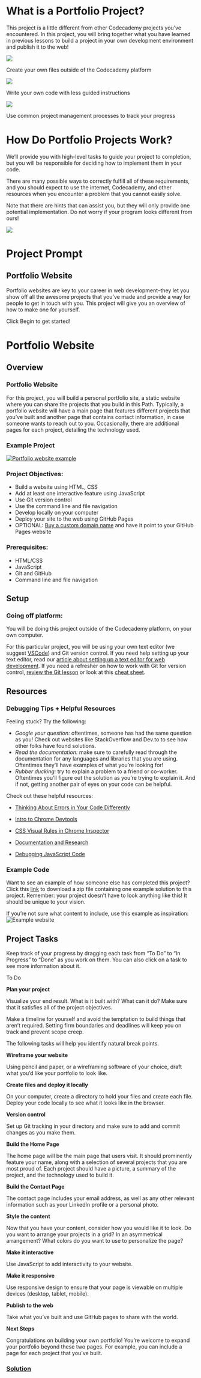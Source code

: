 # What is a Portfolio Project?

This project is a little different from other Codecademy projects you’ve
encountered. In this project, you will bring together what you have
learned in previous lessons to build a project in your own development
environment and publish it to the web!

<img src="/webpack/46a956e4a6d451454e84c4d1eb8eb774.svg"
data-testid="first-interstitial-image" />

Create your own files outside of the Codecademy platform

<img src="/webpack/059329becc213993a11f034d96428f13.svg"
data-testid="external-resource-image" />

Write your own code with less guided instructions

<img src="/webpack/8ef4971222d95ccfccecfda6d1221d7b.svg"
data-testid="external-resource-image" />

Use common project management processes to track your progress

# How Do Portfolio Projects Work?

We’ll provide you with high-level tasks to guide your project to
completion, but you will be responsible for deciding how to implement
them in your code.

There are many possible ways to correctly fulfill all of these
requirements, and you should expect to use the internet, Codecademy, and
other resources when you encounter a problem that you cannot easily
solve.

Note that there are hints that can assist you, but they will only
provide one potential implementation. Do not worry if your program looks
different from ours!

<img src="/webpack/3a497f9a53ae198d80f1bc2b2a646434.svg"
data-testid="second-interstitial-image" />

# Project Prompt

## Portfolio Website

Portfolio websites are key to your career in web development–they let
you show off all the awesome projects that you’ve made and provide a way
for people to get in touch with you. This project will give you an
overview of how to make one for yourself.

Click Begin to get started!

# Portfolio Website

## Overview

### Portfolio Website

For this project, you will build a personal portfolio site, a static
website where you can share the projects that you build in this Path.
Typically, a portfolio website will have a main page that features
different projects that you’ve built and another page that contains
contact information, in case someone wants to reach out to you.
Occasionally, there are additional pages for each project, detailing the
technology used.

### Example Project

<a href="https://priceless-kepler-06d70c.netlify.app/"
class="e14vpv2g1 gamut-xro1w8-ResetElement-Anchor-AnchorBase e1bhhzie0"
target="_blank" rel="noopener"><img
src="https://static-assets.codecademy.com/Paths/front-end-career-path/personal-portfolio-website/personal-portfolio-website-screenshot.png"
class="img__1JGFO2nlisObc3KeOSGPRp"
alt="Portfolio website example" /></a>

### Project Objectives:

- Build a website using HTML, CSS
- Add at least one interactive feature using JavaScript
- Use Git version control
- Use the command line and file navigation
- Develop locally on your computer
- Deploy your site to the web using GitHub Pages
- OPTIONAL: <a
  href="https://www.codecademy.com/courses/make-a-website/lessons/setting-up-your-domain/"
  class="e14vpv2g1 gamut-xro1w8-ResetElement-Anchor-AnchorBase e1bhhzie0"
  target="_blank">Buy a custom domain name</a> and have it point to your
  GitHub Pages website

### Prerequisites:

- HTML/CSS
- JavaScript
- Git and GitHub
- Command line and file navigation

## Setup

### Going off platform:

You will be doing this project outside of the Codecademy platform, on
your own computer.

For this particular project, you will be using your own text editor (we
suggest <a href="https://code.visualstudio.com/download"
class="e14vpv2g1 gamut-xro1w8-ResetElement-Anchor-AnchorBase e1bhhzie0"
target="_blank" rel="noopener">VSCode</a>) and Git version control. If
you need help setting up your text editor, read our
<a href="https://www.codecademy.com/articles/visual-studio-code"
class="e14vpv2g1 gamut-xro1w8-ResetElement-Anchor-AnchorBase e1bhhzie0"
target="_blank">article about setting up a text editor for web
development</a>. If you need a refresher on how to work with Git for
version control, <a href="https://www.codecademy.com/learn/learn-git"
class="e14vpv2g1 gamut-xro1w8-ResetElement-Anchor-AnchorBase e1bhhzie0"
target="_blank">review the Git lesson</a> or look at this
<a href="https://education.github.com/git-cheat-sheet-education.pdf"
class="e14vpv2g1 gamut-xro1w8-ResetElement-Anchor-AnchorBase e1bhhzie0"
target="_blank" rel="noopener">cheat sheet</a>.

## Resources

### Debugging Tips + Helpful Resources

Feeling stuck? Try the following:

- *Google your question:* oftentimes, someone has had the same question
  as you! Check out websites like StackOverflow and Dev.to to see how
  other folks have found solutions.
- *Read the documentation:* make sure to carefully read through the
  documentation for any languages and libraries that you are using.
  Oftentimes they’ll have examples of what you’re looking for!
- *Rubber ducking:* try to explain a problem to a friend or co-worker.
  Oftentimes you’ll figure out the solution as you’re trying to explain
  it. And if not, getting another pair of eyes on your code can be
  helpful.

Check out these helpful resources:

- <a
  href="https://www.codecademy.com/content-items/673d70052fe5627f2222ab7840b4c5db"
  class="e14vpv2g1 gamut-xro1w8-ResetElement-Anchor-AnchorBase e1bhhzie0"
  target="_blank">Thinking About Errors in Your Code Differently</a>

- <a
  href="https://www.codecademy.com/content-items/8e57b181e3c4a62b70476bd76ab11624"
  class="e14vpv2g1 gamut-xro1w8-ResetElement-Anchor-AnchorBase e1bhhzie0"
  target="_blank">Intro to Chrome Devtools</a>

- <a
  href="https://www.codecademy.com/content-items/73ce848773660b8f73086a073113c3fe"
  class="e14vpv2g1 gamut-xro1w8-ResetElement-Anchor-AnchorBase e1bhhzie0"
  target="_blank">CSS Visual Rules in Chrome Inspector</a>

- <a
  href="https://www.codecademy.com/content-items/8219be05381030feb2d9530fedb457fd"
  class="e14vpv2g1 gamut-xro1w8-ResetElement-Anchor-AnchorBase e1bhhzie0"
  target="_blank">Documentation and Research</a>

- <a
  href="https://www.codecademy.com/content-items/e8a7f4f36eae1c4ee642af3cea4bfb4a"
  class="e14vpv2g1 gamut-xro1w8-ResetElement-Anchor-AnchorBase e1bhhzie0"
  target="_blank">Debugging JavaScript Code</a>

### Example Code

Want to see an example of how someone else has completed this project?
Click this <a
href="https://static-assets.codecademy.com/Paths/front-end-career-path/personal-portfolio-website/personal-portfolio-website-demo-master.zip?_gl=1*1rhtk1m*_ga*NTYyMTY1OTgwOC4xNjc0OTA3Njc2*_ga_3LRZM6TM9L*MTY3ODcyOTkwNC4xNC4xLjE2Nzg3MzAwMTUuNDQuMC4w"
class="e14vpv2g1 gamut-xro1w8-ResetElement-Anchor-AnchorBase e1bhhzie0"
target="_blank" rel="noopener">link</a> to download a zip file
containing one example solution to this project. Remember: your project
doesn’t have to look anything like this! It should be unique to your
vision.

If you’re not sure what content to include, use this example as
inspiration: <img
src="https://static-assets.codecademy.com/Paths/front-end-career-path/personal-portfolio-website/personal-portfolio-website-screenshot.png"
class="img__1JGFO2nlisObc3KeOSGPRp" alt="Example website" />

## Project Tasks

Keep track of your progress by dragging each task from “To Do” to “In
Progress” to “Done” as you work on them. You can also click on a task to
see more information about it.

To Do

**Plan your project**

Visualize your end result. What is it built with? What can it do? Make
sure that it satisfies all of the project objectives.

Make a timeline for yourself and avoid the temptation to build things
that aren’t required. Setting firm boundaries and deadlines will keep
you on track and prevent scope creep.

The following tasks will help you identify natural break points.

**Wireframe your website**

Using pencil and paper, or a wireframing software of your choice, draft
what you’d like your portfolio to look like.

**Create files and deploy it locally**

On your computer, create a directory to hold your files and create each
file. Deploy your code locally to see what it looks like in the browser.

**Version control**

Set up Git tracking in your directory and make sure to add and commit
changes as you make them.

**Build the Home Page**

The home page will be the main page that users visit. It should
prominently feature your name, along with a selection of several
projects that you are most proud of. Each project should have a picture,
a summary of the project, and the technology used to build it.

**Build the Contact Page**

The contact page includes your email address, as well as any other
relevant information such as your LinkedIn profile or a personal photo.

**Style the content**

Now that you have your content, consider how you would like it to look.
Do you want to arrange your projects in a grid? In an asymmetrical
arrangement? What colors do you want to use to personalize the page?

**Make it interactive**

Use JavaScript to add interactivity to your website.

**Make it responsive**

Use responsive design to ensure that your page is viewable on multiple
devices (desktop, tablet, mobile).

**Publish to the web**

Take what you’ve built and use GitHub pages to share with the world.

**Next Steps**

Congratulations on building your own portfolio! You’re welcome to expand
your portfolio beyond these two pages. For example, you can include a
page for each project that you’ve built.

### [Solution](portfolio-website)
